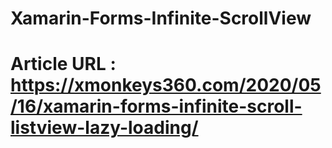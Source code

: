 # Xamarin-Forms-Infinite-ScrollView

# Article URL : https://xmonkeys360.com/2020/05/16/xamarin-forms-infinite-scroll-listview-lazy-loading/
